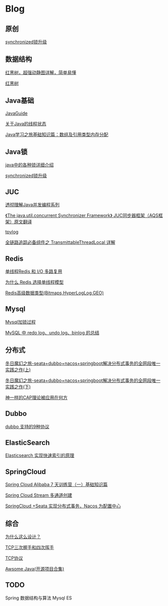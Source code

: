 # Blog

## 原创

[synchronized锁升级](https://github.com/darrenkeng/myblog/tree/master/src/lock)



## 数据结构

[红黑树，超强动静图详解，简单易懂](https://zhuanlan.zhihu.com/p/79980618?utm_source=cn.wiz.note)

[红黑树](https://my.oschina.net/hosee/blog/618828)



## Java基础

[JavaGuide](https://github.com/Snailclimb/JavaGuide)

[关于Java的线程状态](https://my.oschina.net/goldenshaw/blog/386788)

[Java学习之旅基础知识篇：数组及引用类型内存分配](https://www.cnblogs.com/hmiinyu/archive/2012/10/22/2732781.html)







## Java锁

[java中的各种锁详细介绍](https://www.cnblogs.com/jyroy/p/11365935.html)

[synchronized锁升级](https://github.com/darrenkeng/myblog/tree/master/src/lock)





## JUC

[透彻理解Java并发编程系列](https://segmentfault.com/a/1190000015558984)

[《The java.util.concurrent Synchronizer Framework》 JUC同步器框架（AQS框架）原文翻译](https://www.cnblogs.com/dennyzhangdd/p/7218510.html)

[tpvlog](https://www.tpvlog.com/)

[全链路追踪必备组件之 TransmittableThreadLocal 详解](https://blog.csdn.net/y4x5M0nivSrJaY3X92c/article/details/106416414)



## Redis

[单线程Redis 和 I/O 多路复用](https://blog.csdn.net/weixin_43582101/article/details/90474946)

[为什么 Redis 选择单线程模型](https://draveness.me/whys-the-design-redis-single-thread/)

[Redis高级数据类型(Bitmaps,HyperLogLog,GEO)](https://blog.csdn.net/yijian941215/article/details/106285955/)



## Mysql

[Mysql加锁过程](https://www.cnblogs.com/crazylqy/p/7611069.html)

[MySQL 中 redo log、undo log、binlog 的总结](https://qimok.cn/584.html)



## 分布式

[冬日魔幻之旅-seata+dubbo+nacos+springboot解决分布式事务的全网段唯一实践之作(上)](https://blog.csdn.net/lifetragedy/article/details/104060200)

[冬日魔幻之旅-seata+dubbo+nacos+springboot解决分布式事务的全网段唯一实践之作(下)](https://blog.csdn.net/lifetragedy/article/details/104084983)

[神一样的CAP理论被应用在何方](https://juejin.cn/post/6844903936718012430)



## Dubbo

[dubbo 支持的9种协议](https://blog.csdn.net/xiaojin21cen/article/details/79834222)



## ElasticSearch

[Elasticsearch 实现快速索引的原理](https://www.cnblogs.com/xi-jie/articles/10531532.html)



## SpringCloud

[Spring Cloud Alibaba 7 天训练营（一）基础知识篇](https://developer.aliyun.com/article/773199?spm=a2c6h.12873639.0.0.24778e16op6DSZ)

[Spring Cloud Stream 多通道创建](https://blog.csdn.net/kangkanglou/article/details/75578622)

[SpringCloud +Seata 实现分布式事务，Nacos 为配置中心](https://blog.csdn.net/u014087208/article/details/108511340)



## 综合

[为什么这么设计？](https://draveness.me/whys-the-design/)

[TCP三次握手和四次挥手](https://www.cnblogs.com/qdhxhz/p/8470997.html)

[TCP协议](https://www.cnblogs.com/qdhxhz/p/10267932.html)

[Awsome Java(开源项目合集)](https://github.com/Snailclimb/awesome-java)



## TODO



Spring
数据结构与算法
Mysql
ES





